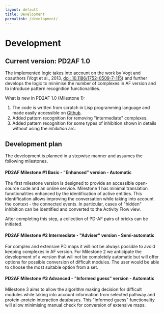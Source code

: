 ```yaml
---
layout: default
title: Development
permalink: /development/
---
```


# Development

## Current version: PD2AF 1.0

The implemented logic takes into account on the work by Vogt and coauthors (Vogt et al., 2013, [doi: 10.1186/1752-0509-7-115](https://doi.org/10.1186/1752-0509-7-115)) and further develops the logic to minimise the number of complexes in AF version and to introduce pattern recognition functionalities.

What is new in PD2AF 1.0 (Milestone 1):
1. The code is written from scratch in Lisp programming language and made easily accessible on [Github](https://github.com/prozion/pd2af).
1. Added pattern recognition for removing "intermediate" complexes.
1. Added pattern recognition for some types of inhibition shown in details without using the _inhibition_ arc.

## Development plan

The development is planned in a stepwise manner and assumes the following milestones.

#### PD2AF Milestone #1 Basic - "Enhanced" version - Automatic

The first milestone version is designed to provide an accessible open-source code and an online service. Milestone 1 has minimal translation functionalities enhanced by the identification of active entities. This identification allows improving the conversation while taking into account the context - the connected events. In particular, cases of "hidden" inhibition can be identified and converted to the Activity Flow view.  

After completing this step, a collection of PD-AF pairs of bricks can be initiated.  

#### PD2AF Milestone #2 Intermediate - "Adviser" version - Semi-automatic

For complex and extensive PD maps it will not be always possible to avoid keeping complexes in AF version. For Milestone 2 we anticipate the development of a version that will not be completely automatic but will offer options for possible conversion of difficult modules. The user would be able to choose the most suitable option from a set.

#### PD2AF Milestone #3 Advanced - "Informed guess" version - Automatic

Milestone 3 aims to allow the algorithm making decision for difficult modules while taking into account information from selected pathway and protein-protein interaction databases. This "informed guess" functionality will allow minimising manual check for conversion of extensive maps.

